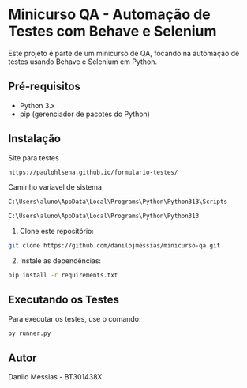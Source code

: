 # Minicurso QA - Automação de Testes com Behave e Selenium

Este projeto é parte de um minicurso de QA, focando na automação de testes usando Behave e Selenium em Python.

## Pré-requisitos

- Python 3.x
- pip (gerenciador de pacotes do Python)

## Instalação
Site para testes
```bash
https://paulohlsena.github.io/formulario-testes/
```

Caminho variavel de sistema
```bash
C:\Users\aluno\AppData\Local\Programs\Python\Python313\Scripts
```
```bash
C:\Users\aluno\AppData\Local\Programs\Python\Python313
```

1. Clone este repositório:

```bash
git clone https://github.com/danilojmessias/minicurso-qa.git
```

2. Instale as dependências:
```bash
pip install -r requirements.txt
```

## Executando os Testes

Para executar os testes, use o comando:
```bash
py runner.py
```

## Autor
Danilo Messias - BT301438X 
